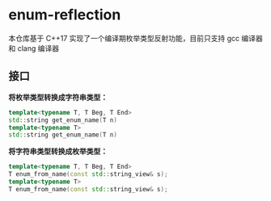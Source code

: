 # enum-reflection

本仓库基于 C++17 实现了一个编译期枚举类型反射功能，目前只支持 gcc 编译器和 clang 编译器

## 接口

**将枚举类型转换成字符串类型：**

```cpp
template<typename T, T Beg, T End>
std::string get_enum_name(T n)
template<typename T>
std::string get_enum_name(T n)
```

**将字符串类型转换成枚举类型：**

```cpp
template<typename T, T Beg, T End>
T enum_from_name(const std::string_view& s);
template<typename T>
T enum_from_name(const std::string_view& s);
```

